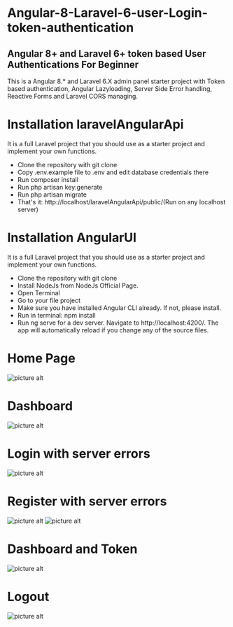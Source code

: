 # Angular-8-Laravel-6-user-Login-token-authentication
## Angular 8+ and Laravel 6+ token based User Authentications For Beginner

This is a Angular 8.* and Laravel 6.X admin panel starter project with Token based authentication, Angular Lazyloading, Server Side Error handling, Reactive Forms and Laravel CORS managing.

# Installation laravelAngularApi
It is a full Laravel project that you should use as a starter project and implement your own functions.

* Clone the repository with git clone
* Copy .env.example file to .env and edit database credentials there
* Run composer install
* Run php artisan key:generate
* Run php artisan migrate
* That's it: http://localhost/laravelAngularApi/public/(Run on any localhost server)

# Installation AngularUI
It is a full Laravel project that you should use as a starter project and implement your own functions.

* Clone the repository with git clone
* Install NodeJs from NodeJs Official Page.
* Open Terminal
* Go to your file project
* Make sure you have installed Angular CLI already. If not, please install.
* Run in terminal: npm install
* Run ng serve for a dev server. Navigate to http://localhost:4200/. The app will automatically reload if you change any of the source files.

# Home Page
![picture alt](https://github.com/Mahanteshkumbar/Angular-8-Laravel-6-user-Login/blob/master/screenshots/Token%20Auth%20Laravel%20and%20Angular.png)

# Dashboard
![picture alt](https://github.com/Mahanteshkumbar/Angular-8-Laravel-6-user-Login/blob/master/screenshots/dashboard.png)

# Login with server errors
![picture alt](https://github.com/Mahanteshkumbar/Angular-8-Laravel-6-user-Login/blob/master/screenshots/login.png)

# Register with server errors
![picture alt](https://github.com/Mahanteshkumbar/Angular-8-Laravel-6-user-Login/blob/master/screenshots/register.png)
![picture alt](https://github.com/Mahanteshkumbar/Angular-8-Laravel-6-user-Login/blob/master/screenshots/server%20errors%20register.png)

# Dashboard and Token 
![picture alt](https://github.com/Mahanteshkumbar/Angular-8-Laravel-6-user-Login/blob/master/screenshots/dashbosr%20token.png)

# Logout
![picture alt](https://github.com/Mahanteshkumbar/Angular-8-Laravel-6-user-Login/blob/master/screenshots/user%20logged%20out.png)


